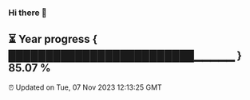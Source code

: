 ### Hi there 👋
⏳ Year progress { █████████████████████████▁▁▁▁▁ } 85.07 %
---
⏰ Updated on Tue, 07 Nov 2023 12:13:25 GMT


